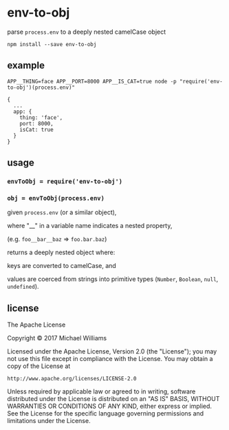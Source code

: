 # env-to-obj

parse `process.env` to a deeply nested camelCase object

```shell
npm install --save env-to-obj
```

## example

```shell
APP__THING=face APP__PORT=8000 APP__IS_CAT=true node -p "require('env-to-obj')(process.env)"
```

```
{
  ...
  app: {
    thing: 'face',
    port: 8000,
    isCat: true
  }
}
```

## usage

### `envToObj = require('env-to-obj')`

### `obj = envToObj(process.env)`

given `process.env` (or a similar object),

where "__" in a variable name indicates a nested property,

(e.g. `foo__bar__baz` => `foo.bar.baz`)

returns a deeply nested object where:

keys are converted to camelCase, and

values are coerced from strings into primitive types (`Number`, `Boolean`, `null`, `undefined`).

## license

The Apache License

Copyright &copy; 2017 Michael Williams

Licensed under the Apache License, Version 2.0 (the "License");
you may not use this file except in compliance with the License.
You may obtain a copy of the License at

    http://www.apache.org/licenses/LICENSE-2.0

Unless required by applicable law or agreed to in writing, software
distributed under the License is distributed on an "AS IS" BASIS,
WITHOUT WARRANTIES OR CONDITIONS OF ANY KIND, either express or implied.
See the License for the specific language governing permissions and
limitations under the License.
